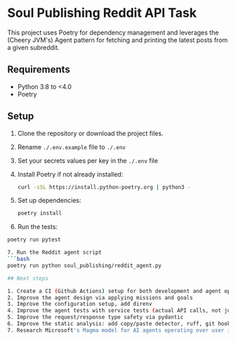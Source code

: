 # Soul Publishing Reddit API Task

This project uses Poetry for dependency management and leverages the (Cheery JVM's) Agent pattern for fetching and printing the latest posts from a given subreddit.

## Requirements

- Python 3.8 to <4.0
- Poetry

## Setup

1. Clone the repository or download the project files.

2. Rename `./.env.example` file to `./.env`

3. Set your secrets values per key in the `./.env` file

4. Install Poetry if not already installed:
   ```bash
   curl -sSL https://install.python-poetry.org | python3 -

5. Set up dependencies:
   ```bash
   poetry install

6.  Run the tests:
   ```bash
   poetry run pytest

7. Run the Reddit agent script
   ```bash
   poetry run python soul_publishing/reddit_agent.py

## Next steps

1. Create a CI (Github Actions) setup for both development and agent operation
2. Improve the agent design via applying missions and goals
3. Improve the configuration setup, add direnv
4. Improve the agent tests with service tests (actual API calls, not just mocking)
5. Improve the request/response type safety via pydantic
6. Improve the static analysis: add copy/paste detector, ruff, git hooks
7. Research Microsoft's Magma model for AI agents operating over user interfaces 
